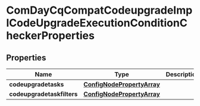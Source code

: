 

# ComDayCqCompatCodeupgradeImplCodeUpgradeExecutionConditionCheckerProperties

## Properties

Name | Type | Description | Notes
------------ | ------------- | ------------- | -------------
**codeupgradetasks** | [**ConfigNodePropertyArray**](ConfigNodePropertyArray.md) |  |  [optional]
**codeupgradetaskfilters** | [**ConfigNodePropertyArray**](ConfigNodePropertyArray.md) |  |  [optional]



